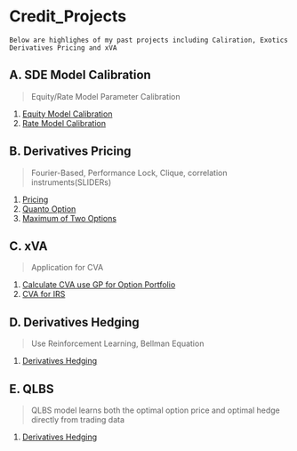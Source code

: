 # Credit_Projects
```
Below are highlighes of my past projects including Caliration, Exotics Derivatives Pricing and xVA
```

## A. SDE Model Calibration
> Equity/Rate Model Parameter Calibration
1. [Equity Model Calibration](BCC97_calibration_full.py)
2. [Rate Model Calibration](CIR_calibration.py)

## B. Derivatives Pricing
> Fourier-Based, Performance Lock, Clique, correlation instruments(SLIDERs)
1. [Pricing](DerivativesPricing.ipynb)
2. [Quanto Option](https://nbviewer.jupyter.org/github/jollyraven100/Derivatives_Modeling/blob/master/Quanto%20Option.pdf)
3. [Maximum of Two Options](https://nbviewer.jupyter.org/github/michaelsyao/Derivatives_Modeling/blob/master/Options%20on%20the%20Maximum%20of%20two%20assets.pdf)

## C. xVA
> Application for CVA
1. [Calculate CVA use GP for Option Portfolio](MY3_Upload_CVA.ipynb)
2. [CVA for IRS](CVA_for_IRS_final.m)

## D. Derivatives Hedging
> Use Reinforcement Learning, Bellman Equation
1. [Derivatives Hedging](DerivativesHedging.ipynb)

## E. QLBS
>QLBS model learns both the optimal option price and optimal hedge directly from trading data
1. [Derivatives Hedging](DP_qlbs_oneset.ipynb)
